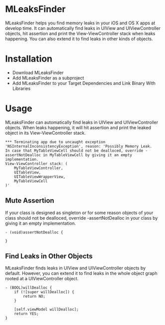 # MLeaksFinder
MLeaksFinder helps you find memory leaks in your iOS and OS X apps at develop time. It can automatically find leaks in UIView and UIViewController objects, hit assertion and print the View-ViewController stack when leaks happening. You can also extend it to find leaks in other kinds of objects.

# Installation
- Download MLeaksFinder
- Add MLeaksFinder as a subproject
- Add MLeaksFinder to your Target Dependencies and Link Binary With Libraries

# Usage
MLeaksFinder can automatically find leaks in UIView and UIViewController objects. When leaks happening, it will hit assertion and print the leaked object in its View-ViewController stack.
```
*** Terminating app due to uncaught exception 'NSInternalInconsistencyException', reason: 'Possibly Memory Leak.
In case that MyTableViewCell should not be dealloced, override -assertNotDealloc in MyTableViewCell by giving it an empty implementation.
View-ViewController stack: (
    MyTableViewController,
    UITableView,
    UITableViewWrapperView,
    MyTableViewCell
)'
```

## Mute Assertion
If your class is designed as singleton or for some reason objects of your class should not be dealloced, override -assertNotDealloc in your class by giving it an empty implementation.
```
- (void)assertNotDealloc {
    
}
```

## Find Leaks in Other Objects
MLeaksFinder finds leaks in UIView and UIViewController objects by default. However, you can extend it to find leaks in the whole object graph rooted at a UIViewController object.
```
- (BOOL)willDealloc {
    if (![super willDealloc]) {
        return NO;
    }
    
    [self.viewModel willDealloc];
    return YES;
}
```
